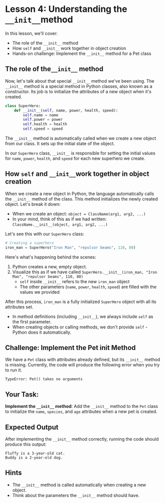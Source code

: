 # Lesson 4: Understanding the `__init__`method
In this lesson, we'll cover:
- The role of the `__init__` method
- How `self` and `__init__` work together in object creation
- Hands-on challenge: Implement the `__init__` method for a Pet class

## The role of the`__init__` method

Now, let's talk about that special `__init__` method we've been using. The `__init__` method is a special method in Python classes, also known as a constructor. Its job is to initialize the attributes of a new object when it's created.

```python
class SuperHero:
    def __init__(self, name, power, health, speed):
        self.name = name
        self.power = power
        self.health = health
        self.speed = speed
```

The `__init__` method is automatically called when we create a new object from our class. It sets up the initial state of the object.

In our `SuperHero` class, `__init__` is responsible for setting the initial values for `name`, `power`, `health`, and `speed` for each new superhero we create.

## How `self` and `__init__`work together in object creation

When we create a new object in Python, the language automatically calls the `__init__` method of the class. This method initializes the newly created object. Let's break it down:

- When we create an object: `object = ClassName(arg1, arg2, ...)`
- In your mind, think of this as if we had written: `ClassName.__init__(object, arg1, arg2, ...)`

Let's see this with our `SuperHero` class:

```python
# Creating a superhero
iron_man = SuperHero("Iron Man", "repulsor beams", 110, 80)
```

Here's what's happening behind the scenes:

1. Python creates a new, empty object.
2. Visualize this as if we have called `SuperHero.__init__(iron_man, "Iron Man", "repulsor beams", 110, 80)`
   * `self` inside `__init__` refers to the new `iron_man` object
   * The other parameters (`name`, `power`, `health`, `speed`) are filled with the values we provided

After this process, `iron_man` is a fully initialized `SuperHero` object with all its attributes set.


- In method definitions (including `__init__`), we always include `self` as the first parameter.
- When creating objects or calling methods, we don't provide `self` - Python does it automatically.


## Challenge: Implement the Pet __init__ Method

We have a `Pet` class with attributes already defined, but its `__init__` method is missing. Currently, the code will produce the following error when you try to run it.

```
TypeError: Pet() takes no arguments
```
## Your Task:
**Implement the `__init__` method**: Add the `__init__` method to the `Pet` class to initialize the `name`, `species`, and `age` attributes when a new pet is created.

## Expected Output

After implementing the `__init__` method correctly, running the code should produce this output:

```
Fluffy is a 3-year-old cat.
Buddy is a 2-year-old dog.
```

## Hints

- The `__init__` method is called automatically when creating a new object.
- Think about the parameters the `__init__` method should have.